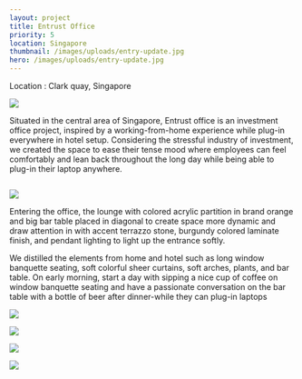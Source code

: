 ```yaml
---
layout: project
title: Entrust Office
priority: 5
location: Singapore
thumbnail: /images/uploads/entry-update.jpg
hero: /images/uploads/entry-update.jpg
---
```


Location : Clark quay, Singapore

![](/images/uploads/lounge.jpg)

Situated in the central area of Singapore, Entrust office is an investment office project, inspired by a working-from-home experience while plug-in everywhere in hotel setup. Considering the stressful industry of investment, we created the space to ease their tense mood where employees can feel comfortably and lean back throughout the long day while being able to plug-in their laptop anywhere.

![]()

![](/images/uploads/meeting-room_jane-3-copcurtain.jpg)

Entering the office, the lounge with colored acrylic partition in brand orange and big bar table placed in diagonal to create space more dynamic and draw attention in with accent terrazzo stone, burgundy colored laminate finish, and pendant lighting to light up the entrance softly.

We distilled the elements from home and hotel such as long window banquette seating, soft colorful sheer curtains, soft arches, plants, and bar table. On early morning, start a day with sipping a nice cup of coffee on window banquette seating and have a passionate conversation on the bar table with a bottle of beer after dinner-while they can plug-in laptops

![](/images/uploads/manager-room.jpg)

![](/images/uploads/bathroom_1.jpg)

![](/images/uploads/elevation-updated-loungeside.jpg)

![](/images/uploads/elevation-2-jane-3.jpg)
